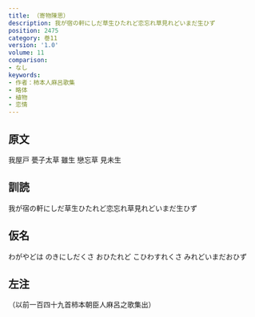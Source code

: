 ```yaml
---
title: （寄物陳思）
description: 我が宿の軒にしだ草生ひたれど恋忘れ草見れどいまだ生ひず
position: 2475
category: 巻11
version: '1.0'
volume: 11
comparison:
- なし
keywords:
- 作者：柿本人麻呂歌集
- 略体
- 植物
- 恋情
---
```


## 原文

我屋戸 甍子太草 雖生 戀忘草 見未生

## 訓読

我が宿の軒にしだ草生ひたれど恋忘れ草見れどいまだ生ひず

## 仮名

わがやどは のきにしだくさ おひたれど こひわすれくさ みれどいまだおひず

## 左注

（以前一百四十九首柿本朝臣人麻呂之歌集出）
